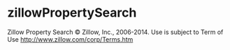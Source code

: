 # zillowPropertySearch
Zillow Property Search
© Zillow, Inc., 2006-2014. Use is subject to Term of Use http://www.zillow.com/corp/Terms.htm